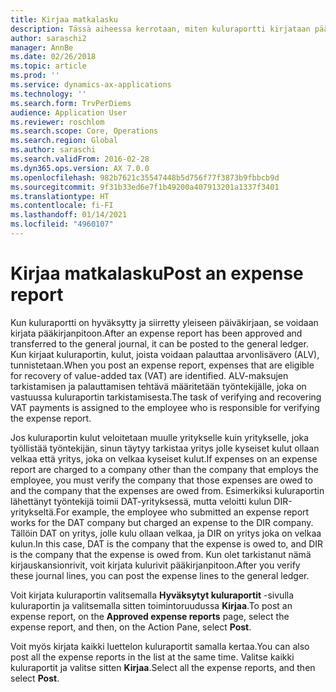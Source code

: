 ```yaml
---
title: Kirjaa matkalasku
description: Tässä aiheessa kerrotaan, miten kuluraportti kirjataan pääkirjanpitoon.
author: saraschi2
manager: AnnBe
ms.date: 02/26/2018
ms.topic: article
ms.prod: ''
ms.service: dynamics-ax-applications
ms.technology: ''
ms.search.form: TrvPerDiems
audience: Application User
ms.reviewer: roschlom
ms.search.scope: Core, Operations
ms.search.region: Global
ms.author: saraschi
ms.search.validFrom: 2016-02-28
ms.dyn365.ops.version: AX 7.0.0
ms.openlocfilehash: 982b7621c35547448b5d756f77f3873b9fbbcb9d
ms.sourcegitcommit: 9f31b33ed6e7f1b49200a407913201a1337f3401
ms.translationtype: HT
ms.contentlocale: fi-FI
ms.lasthandoff: 01/14/2021
ms.locfileid: "4960107"
---
```

# <a name="post-an-expense-report"></a><span data-ttu-id="ee03a-103">Kirjaa matkalasku</span><span class="sxs-lookup"><span data-stu-id="ee03a-103">Post an expense report</span></span>

<span data-ttu-id="ee03a-104">Kun kuluraportti on hyväksytty ja siirretty yleiseen päiväkirjaan, se voidaan kirjata pääkirjanpitoon.</span><span class="sxs-lookup"><span data-stu-id="ee03a-104">After an expense report has been approved and transferred to the general journal, it can be posted to the general ledger.</span></span> <span data-ttu-id="ee03a-105">Kun kirjaat kuluraportin, kulut, joista voidaan palauttaa arvonlisävero (ALV), tunnistetaan.</span><span class="sxs-lookup"><span data-stu-id="ee03a-105">When you post an expense report, expenses that are eligible for recovery of value-added tax (VAT) are identified.</span></span> <span data-ttu-id="ee03a-106">ALV-maksujen tarkistamisen ja palauttamisen tehtävä määritetään työntekijälle, joka on vastuussa kuluraportin tarkistamisesta.</span><span class="sxs-lookup"><span data-stu-id="ee03a-106">The task of verifying and recovering VAT payments is assigned to the employee who is responsible for verifying the expense report.</span></span>

<span data-ttu-id="ee03a-107">Jos kuluraportin kulut veloitetaan muulle yritykselle kuin yritykselle, joka työllistää työntekijän, sinun täytyy tarkistaa yritys jolle kyseiset kulut ollaan velkaa että yritys, joka on velkaa kyseiset kulut.</span><span class="sxs-lookup"><span data-stu-id="ee03a-107">If expenses on an expense report are charged to a company other than the company that employs the employee, you must verify the company that those expenses are owed to and the company that the expenses are owed from.</span></span> <span data-ttu-id="ee03a-108">Esimerkiksi kuluraportin lähettänyt työntekijä toimii DAT-yrityksessä, mutta veloitti kulun DIR-yritykseltä.</span><span class="sxs-lookup"><span data-stu-id="ee03a-108">For example, the employee who submitted an expense report works for the DAT company but charged an expense to the DIR company.</span></span> <span data-ttu-id="ee03a-109">Tällöin DAT on yritys, jolle kulu ollaan velkaa, ja DIR on yritys joka on velkaa kulun.</span><span class="sxs-lookup"><span data-stu-id="ee03a-109">In this case, DAT is the company that the expense is owed to, and DIR is the company that the expense is owed from.</span></span> <span data-ttu-id="ee03a-110">Kun olet tarkistanut nämä kirjauskansionrivit, voit kirjata kulurivit pääkirjanpitoon.</span><span class="sxs-lookup"><span data-stu-id="ee03a-110">After you verify these journal lines, you can post the expense lines to the general ledger.</span></span>

<span data-ttu-id="ee03a-111">Voit kirjata kuluraportin valitsemalla **Hyväksytyt kuluraportit** -sivulla kuluraportin ja valitsemalla sitten toimintoruudussa **Kirjaa**.</span><span class="sxs-lookup"><span data-stu-id="ee03a-111">To post an expense report, on the **Approved expense reports** page, select the expense report, and then, on the Action Pane, select **Post**.</span></span>

<span data-ttu-id="ee03a-112">Voit myös kirjata kaikki luettelon kuluraportit samalla kertaa.</span><span class="sxs-lookup"><span data-stu-id="ee03a-112">You can also post all the expense reports in the list at the same time.</span></span> <span data-ttu-id="ee03a-113">Valitse kaikki kuluraportit ja valitse sitten **Kirjaa**.</span><span class="sxs-lookup"><span data-stu-id="ee03a-113">Select all the expense reports, and then select **Post**.</span></span>
